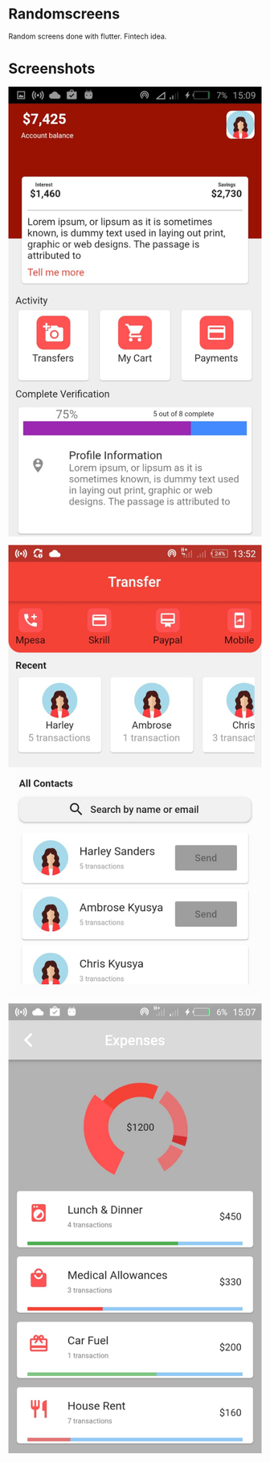 # Randomscreens

Random screens done with flutter. Fintech idea.

# Screenshots

![Homepage](https://github.com/findambrose/randomscreens/blob/master/home.jpeg)

![Transfer](https://github.com/findambrose/randomscreens/blob/master/transfer.jpeg)

![Expenses](https://github.com/findambrose/randomscreens/blob/master/expenses.jpeg)